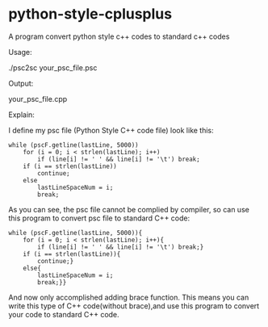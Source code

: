 # python-style-cplusplus
A program convert python style c++ codes to standard c++ codes

Usage: 

./psc2sc your_psc_file.psc

Output:

your_psc_file.cpp

Explain:

I define my psc file (Python Style C++ code file) look like this:

	while (pscF.getline(lastLine, 5000))
		for (i = 0; i < strlen(lastLine); i++)
			if (line[i] != ' ' && line[i] != '\t') break;
		if (i == strlen(lastLine))
			continue;
		else
			lastLineSpaceNum = i;
			break;
      
As you can see, the psc file cannot be complied by compiler, so can use this program to convert psc file to standard C++ code:

	while (pscF.getline(lastLine, 5000)){
		for (i = 0; i < strlen(lastLine); i++){
			if (line[i] != ' ' && line[i] != '\t') break;}
		if (i == strlen(lastLine)){
			continue;}
		else{
			lastLineSpaceNum = i;
			break;}}

And now only accomplished adding brace function. This means you can write this type of C++ code(without brace),and use this program to convert your code to standard C++ code.
